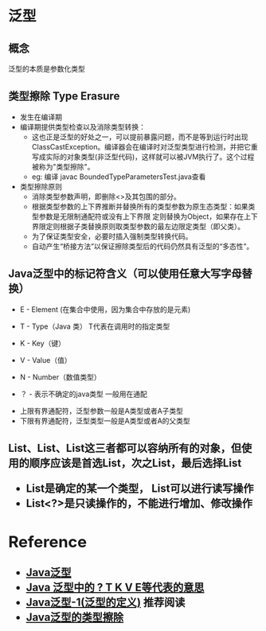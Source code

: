 # 泛型
## 概念 
 泛型的本质是参数化类型
 
## 类型擦除 Type Erasure
 - 发生在编译期
 - 编译期提供类型检查以及消除类型转换： 
    - 这也正是泛型的好处之一，可以提前暴露问题，而不是等到运行时出现ClassCastException。编译器会在编译时对泛型类型进行检测，并把它重写成实际的对象类型(非泛型代码)，这样就可以被JVM执行了。这个过程被称为"类型擦除"。
    - eg: 编译 javac BoundedTypeParametersTest.java查看
 - 类型擦除原则
    - 消除类型参数声明，即删除<>及其包围的部分。
    - 根据类型参数的上下界推断并替换所有的类型参数为原生态类型：如果类型参数是无限制通配符或没有上下界限
    定则替换为Object，如果存在上下界限定则根据子类替换原则取类型参数的最左边限定类型（即父类）。
    - 为了保证类型安全，必要时插入强制类型转换代码。   
    - 自动产生“桥接方法”以保证擦除类型后的代码仍然具有泛型的“多态性”。


## Java泛型中的标记符含义（可以使用任意大写字母替换） 

 - E - Element (在集合中使用，因为集合中存放的是元素) 

 - T - Type（Java 类） T代表在调用时的指定类型

 - K - Key（键）

 - V - Value（值）

 - N - Number（数值类型）

 - ？ -  表示不确定的java类型  一般用在通配
 
 - <? extends A>  上限有界通配符，泛型参数一般是A类型或者A子类型
 
 - <? super A>    下限有界通配符，泛型类型一般是A类型或者A的父类型
 
 
## List<T>、List<?>、List<Object>这三者都可以容纳所有的对象，但使用的顺序应该是首选List<T>，次之List<?>，最后选择List<Object>
 - List<T>是确定的某一个类型， List<T>可以进行读写操作
 - List<?>是只读操作的，不能进行增加、修改操作

 
 
 ## Reference
 
 - [Java泛型](https://www.runoob.com/java/java-generics.html)
 - [Java 泛型中的 ? T K V E等代表的意思](https://blog.csdn.net/wqc19920906/article/details/78118984)
 - [Java泛型-1(泛型的定义)](https://www.jianshu.com/p/0860cbf0606f)  推荐阅读
 - [Java泛型的类型擦除](https://www.cnblogs.com/joeblackzqq/p/10813143.html)